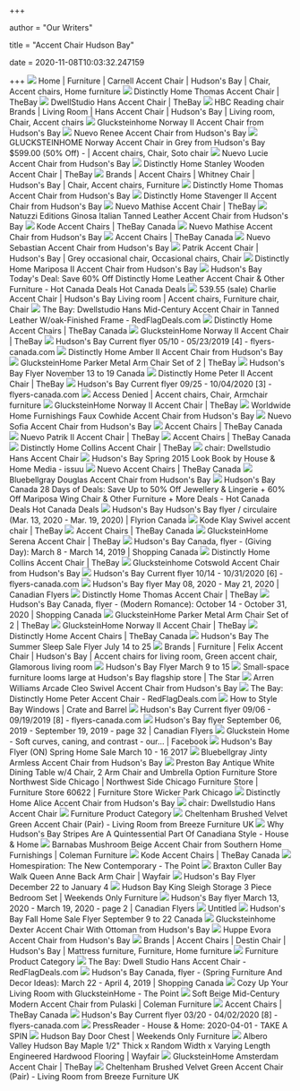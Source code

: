 +++
        
author = "Our Writers"
        
title = "Accent Chair Hudson Bay"
        
date = 2020-11-08T10:03:32.247159
        
+++
[ ![](https://i.pinimg.com/originals/b9/e3/28/b9e3283e1ae9f0cd130d7ef81e6e217d.jpg)](https://i.pinimg.com/originals/b9/e3/28/b9e3283e1ae9f0cd130d7ef81e6e217d.jpg) Home | Furniture | Carnell Accent Chair | Hudson's Bay | Chair, Accent  chairs, Home furniture
[ ![](https://image.s5a.com/is/image/TheBay/400909426831_main?wid=480&hei=640&qlt=90&resMode=sharp2&op_usm=0.9,1.0,8,0)](https://image.s5a.com/is/image/TheBay/400909426831_main?wid=480&hei=640&qlt=90&resMode=sharp2&op_usm=0.9,1.0,8,0) Distinctly Home Thomas Accent Chair | TheBay
[ ![](https://image.s5a.com/is/image/TheBay/400876575402_main?wid=480&hei=640&qlt=90&resMode=sharp2&op_usm=0.9,1.0,8,0)](https://image.s5a.com/is/image/TheBay/400876575402_main?wid=480&hei=640&qlt=90&resMode=sharp2&op_usm=0.9,1.0,8,0) DwellStudio Hans Accent Chair | TheBay
[ ![](https://i.pinimg.com/474x/50/43/4a/50434aa21eba75fa2c570c8cbef3e950.jpg)](https://i.pinimg.com/474x/50/43/4a/50434aa21eba75fa2c570c8cbef3e950.jpg) HBC Reading chair Brands | Living Room | Hans Accent Chair | Hudson's Bay |  Living room, Chair, Accent chairs
[ ![](https://res-1.cloudinary.com/mall-ops/image/fetch/b_rgb:fff,c_pad,f_auto,h_1200,q_auto,w_900/https://mo-upload-image-store.s3.amazonaws.com/ca-hudsons-bay/8d4fa7a6-1e12-4a14-9735-3f969cfa212d.jpg)](https://res-1.cloudinary.com/mall-ops/image/fetch/b_rgb:fff,c_pad,f_auto,h_1200,q_auto,w_900/https://mo-upload-image-store.s3.amazonaws.com/ca-hudsons-bay/8d4fa7a6-1e12-4a14-9735-3f969cfa212d.jpg) Glucksteinhome Norway II Accent Chair from Hudson's Bay
[ ![](https://res-4.cloudinary.com/mall-ops/image/fetch/b_rgb:fff,c_pad,f_auto,h_1200,q_auto,w_900/https://mo-upload-image-store.s3.amazonaws.com/ca-hudsons-bay/486c6888-641f-4280-b9ec-7009169135ad.jpg)](https://res-4.cloudinary.com/mall-ops/image/fetch/b_rgb:fff,c_pad,f_auto,h_1200,q_auto,w_900/https://mo-upload-image-store.s3.amazonaws.com/ca-hudsons-bay/486c6888-641f-4280-b9ec-7009169135ad.jpg) Nuevo Renee Accent Chair from Hudson's Bay
[ ![](https://i.pinimg.com/originals/69/b5/a9/69b5a9ce05731c472c439792c726ec8f.jpg)](https://i.pinimg.com/originals/69/b5/a9/69b5a9ce05731c472c439792c726ec8f.jpg) GLUCKSTEINHOME Norway Accent Chair in Grey from Hudson's Bay $599.00 (50%  Off) - | Accent chairs, Chair, Soto chair
[ ![](https://res-5.cloudinary.com/mall-ops/image/fetch/b_rgb:fff,c_pad,f_auto,h_1200,q_auto,w_900/https://mo-upload-image-store.s3.amazonaws.com/ca-hudsons-bay/88002bde-27eb-4a12-b550-d0c812ff95f2.jpg)](https://res-5.cloudinary.com/mall-ops/image/fetch/b_rgb:fff,c_pad,f_auto,h_1200,q_auto,w_900/https://mo-upload-image-store.s3.amazonaws.com/ca-hudsons-bay/88002bde-27eb-4a12-b550-d0c812ff95f2.jpg) Nuevo Lucie Accent Chair from Hudson's Bay
[ ![](https://image.s5a.com/is/image/TheBay/400909789134_main?wid=480&hei=640&qlt=90&resMode=sharp2&op_usm=0.9,1.0,8,0)](https://image.s5a.com/is/image/TheBay/400909789134_main?wid=480&hei=640&qlt=90&resMode=sharp2&op_usm=0.9,1.0,8,0) Distinctly Home Stanley Wooden Accent Chair | TheBay
[ ![](https://i.pinimg.com/474x/1a/b3/93/1ab393d3cd3e7d1e4acce4d15d84a3b5.jpg)](https://i.pinimg.com/474x/1a/b3/93/1ab393d3cd3e7d1e4acce4d15d84a3b5.jpg) Brands | Accent Chairs | Whitney Chair | Hudson's Bay | Chair, Accent chairs,  Furniture
[ ![](https://res-4.cloudinary.com/mall-ops/image/fetch/b_rgb:fff,c_pad,f_auto,h_1200,q_auto,w_900/https://mo-upload-image-store.s3.amazonaws.com/ca-hudsons-bay/cd6796e2-4976-4fc8-81f8-a5a6a1a6e987.jpg)](https://res-4.cloudinary.com/mall-ops/image/fetch/b_rgb:fff,c_pad,f_auto,h_1200,q_auto,w_900/https://mo-upload-image-store.s3.amazonaws.com/ca-hudsons-bay/cd6796e2-4976-4fc8-81f8-a5a6a1a6e987.jpg) Distinctly Home Thomas Accent Chair from Hudson's Bay
[ ![](https://res-3.cloudinary.com/mall-ops/image/fetch/b_rgb:fff,c_pad,f_auto,h_1200,q_auto,w_900/https://mo-upload-image-store.s3.amazonaws.com/ca-hudsons-bay/f2f6e407-1429-408d-9c06-548147f5706f.jpg)](https://res-3.cloudinary.com/mall-ops/image/fetch/b_rgb:fff,c_pad,f_auto,h_1200,q_auto,w_900/https://mo-upload-image-store.s3.amazonaws.com/ca-hudsons-bay/f2f6e407-1429-408d-9c06-548147f5706f.jpg) Distinctly Home Stavenger II Accent Chair from Hudson's Bay
[ ![](https://image.s5a.com/is/image/TheBay/400903746119_main?wid=480&hei=640&qlt=90&resMode=sharp2&op_usm=0.9,1.0,8,0)](https://image.s5a.com/is/image/TheBay/400903746119_main?wid=480&hei=640&qlt=90&resMode=sharp2&op_usm=0.9,1.0,8,0) Nuevo Mathise Accent Chair | TheBay
[ ![](https://res-3.cloudinary.com/mall-ops/image/fetch/b_rgb:fff,c_pad,f_auto,h_1200,q_auto,w_900/https://mo-upload-image-store.s3.amazonaws.com/ca-hudsons-bay/b6921d0b-ef5b-41e7-a91c-c5657e0b603b.jpg)](https://res-3.cloudinary.com/mall-ops/image/fetch/b_rgb:fff,c_pad,f_auto,h_1200,q_auto,w_900/https://mo-upload-image-store.s3.amazonaws.com/ca-hudsons-bay/b6921d0b-ef5b-41e7-a91c-c5657e0b603b.jpg) Natuzzi Editions Ginosa Italian Tanned Leather Accent Chair from Hudson's  Bay
[ ![](https://image.s5a.com/is/image/TheBay/400914759023_main?wid=233&hei=310&qlt=90&resMode=sharp2&op_usm=1.2,1,6,0)](https://image.s5a.com/is/image/TheBay/400914759023_main?wid=233&hei=310&qlt=90&resMode=sharp2&op_usm=1.2,1,6,0) Kode Accent Chairs | TheBay Canada
[ ![](https://res-5.cloudinary.com/mall-ops/image/fetch/b_rgb:fff,c_pad,f_auto,h_1200,q_auto,w_900/https://mo-upload-image-store.s3.amazonaws.com/ca-hudsons-bay/0bc05be4-a55c-4fff-b294-0f42a136b84d.jpg)](https://res-5.cloudinary.com/mall-ops/image/fetch/b_rgb:fff,c_pad,f_auto,h_1200,q_auto,w_900/https://mo-upload-image-store.s3.amazonaws.com/ca-hudsons-bay/0bc05be4-a55c-4fff-b294-0f42a136b84d.jpg) Nuevo Mathise Accent Chair from Hudson's Bay
[ ![](https://image.s5a.com/is/image/TheBay/400909428217_main?wid=233&hei=310&qlt=90&resMode=sharp2&op_usm=1.2,1,6,0)](https://image.s5a.com/is/image/TheBay/400909428217_main?wid=233&hei=310&qlt=90&resMode=sharp2&op_usm=1.2,1,6,0) Accent Chairs | TheBay Canada
[ ![](https://res-2.cloudinary.com/mall-ops/image/fetch/b_rgb:fff,c_pad,f_auto,h_1200,q_auto,w_900/https://mo-upload-image-store.s3.amazonaws.com/ca-hudsons-bay/d48b7705-75da-42a7-adb1-4ac6ebc45db0.jpg)](https://res-2.cloudinary.com/mall-ops/image/fetch/b_rgb:fff,c_pad,f_auto,h_1200,q_auto,w_900/https://mo-upload-image-store.s3.amazonaws.com/ca-hudsons-bay/d48b7705-75da-42a7-adb1-4ac6ebc45db0.jpg) Nuevo Sebastian Accent Chair from Hudson's Bay
[ ![](https://i.pinimg.com/originals/be/ae/a0/beaea05194658fa8ebb32f9bfdeb215b.jpg)](https://i.pinimg.com/originals/be/ae/a0/beaea05194658fa8ebb32f9bfdeb215b.jpg) Patrik Accent Chair | Hudson's Bay | Grey occasional chair, Occasional  chairs, Chair
[ ![](https://res-3.cloudinary.com/mall-ops/image/fetch/b_rgb:fff,c_pad,f_auto,h_1200,q_auto,w_900/https://mo-upload-image-store.s3.amazonaws.com/ca-hudsons-bay/ebb46591-30c5-4e0b-af6f-a32e0e52430d.jpg)](https://res-3.cloudinary.com/mall-ops/image/fetch/b_rgb:fff,c_pad,f_auto,h_1200,q_auto,w_900/https://mo-upload-image-store.s3.amazonaws.com/ca-hudsons-bay/ebb46591-30c5-4e0b-af6f-a32e0e52430d.jpg) Distinctly Home Mariposa II Accent Chair from Hudson's Bay
[ ![](https://smartcanucks.ca/wp-content/uploads/2018/02/Screen-Shot-2018-02-07-at-6.24.35-AM.jpg)](https://smartcanucks.ca/wp-content/uploads/2018/02/Screen-Shot-2018-02-07-at-6.24.35-AM.jpg) Hudson's Bay Today's Deal: Save 60% Off Distinctly Home Leather Accent Chair  & Other Furniture - Hot Canada Deals Hot Canada Deals
[ ![](https://i.pinimg.com/originals/78/a7/76/78a7767d71a3138d27fbce68f76020fb.jpg)](https://i.pinimg.com/originals/78/a7/76/78a7767d71a3138d27fbce68f76020fb.jpg) 539.55 (sale) Charlie Accent Chair | Hudson's Bay Living room | Accent  chairs, Furniture chair, Chair
[ ![](https://c.dam-img.rfdcontent.com/offers/006/829/216/600x600_smart_fit.jpg)](https://c.dam-img.rfdcontent.com/offers/006/829/216/600x600_smart_fit.jpg) The Bay: Dwellstudio Hans Mid-Century Accent Chair in Tanned Leather  W/oak-Finished Frame - RedFlagDeals.com
[ ![](https://image.s5a.com/is/image/TheBay/400913005220_main?wid=233&hei=310&qlt=90&resMode=sharp2&op_usm=1.2,1,6,0)](https://image.s5a.com/is/image/TheBay/400913005220_main?wid=233&hei=310&qlt=90&resMode=sharp2&op_usm=1.2,1,6,0) Distinctly Home Accent Chairs | TheBay Canada
[ ![](https://image.s5a.com/is/image/TheBay/400904725250_alt3?wid=480&hei=640&qlt=90&resMode=sharp2&op_usm=0.9,1.0,8,0)](https://image.s5a.com/is/image/TheBay/400904725250_alt3?wid=480&hei=640&qlt=90&resMode=sharp2&op_usm=0.9,1.0,8,0) GlucksteinHome Norway II Accent Chair | TheBay
[ ![](https://static.flyers-canada.com/image/item/hudsons-bay/8283/img004.jpg)](https://static.flyers-canada.com/image/item/hudsons-bay/8283/img004.jpg) Hudson's Bay Current flyer 05/10 - 05/23/2019 [4] - flyers-canada.com
[ ![](https://res-2.cloudinary.com/mall-ops/image/fetch/b_rgb:fff,c_pad,f_auto,h_1200,q_auto,w_900/https://mo-upload-image-store.s3.amazonaws.com/ca-hudsons-bay/92d3952f-60c1-4dfb-95f4-b4cb83b8f38e.jpg)](https://res-2.cloudinary.com/mall-ops/image/fetch/b_rgb:fff,c_pad,f_auto,h_1200,q_auto,w_900/https://mo-upload-image-store.s3.amazonaws.com/ca-hudsons-bay/92d3952f-60c1-4dfb-95f4-b4cb83b8f38e.jpg) Distinctly Home Amber II Accent Chair from Hudson's Bay
[ ![](https://image.s5a.com/is/image/TheBay/400909327435_main?wid=480&hei=640&qlt=90&resMode=sharp2&op_usm=0.9,1.0,8,0)](https://image.s5a.com/is/image/TheBay/400909327435_main?wid=480&hei=640&qlt=90&resMode=sharp2&op_usm=0.9,1.0,8,0) GlucksteinHome Parker Metal Arm Chair Set of 2 | TheBay
[ ![](https://flyerify.com/uploads/pages/36604/hudsons-bay-flyer-november-13-to-19-37.jpg)](https://flyerify.com/uploads/pages/36604/hudsons-bay-flyer-november-13-to-19-37.jpg) Hudson's Bay Flyer November 13 to 19 Canada
[ ![](https://image.s5a.com/is/image/TheBay/400904725267_main?wid=480&hei=640&qlt=90&resMode=sharp2&op_usm=0.9,1.0,8,0)](https://image.s5a.com/is/image/TheBay/400904725267_main?wid=480&hei=640&qlt=90&resMode=sharp2&op_usm=0.9,1.0,8,0) Distinctly Home Peter II Accent Chair | TheBay
[ ![](https://static.flyers-canada.com/image/item/hudsons-bay/17316/img003.jpg)](https://static.flyers-canada.com/image/item/hudsons-bay/17316/img003.jpg) Hudson's Bay Current flyer 09/25 - 10/04/2020 [3] - flyers-canada.com
[ ![](https://i.pinimg.com/originals/6b/02/47/6b0247967bf2ef56c8048e5fcee95fec.jpg)](https://i.pinimg.com/originals/6b/02/47/6b0247967bf2ef56c8048e5fcee95fec.jpg) Access Denied | Accent chairs, Chair, Armchair furniture
[ ![](https://image.s5a.com/is/image/TheBay/400904725250_alt2?wid=480&hei=640&qlt=90&resMode=sharp2&op_usm=0.9,1.0,8,0)](https://image.s5a.com/is/image/TheBay/400904725250_alt2?wid=480&hei=640&qlt=90&resMode=sharp2&op_usm=0.9,1.0,8,0) GlucksteinHome Norway II Accent Chair | TheBay
[ ![](https://res-3.cloudinary.com/mall-ops/image/fetch/b_rgb:fff,c_pad,f_auto,h_1200,q_auto,w_900/https://mo-upload-image-store.s3.amazonaws.com/ca-hudsons-bay/db2638ee-338b-47a8-af9c-2c97b7dfd875.jpg)](https://res-3.cloudinary.com/mall-ops/image/fetch/b_rgb:fff,c_pad,f_auto,h_1200,q_auto,w_900/https://mo-upload-image-store.s3.amazonaws.com/ca-hudsons-bay/db2638ee-338b-47a8-af9c-2c97b7dfd875.jpg) Worldwide Home Furnishings Faux Cowhide Accent Chair from Hudson's Bay
[ ![](https://res-1.cloudinary.com/mall-ops/image/fetch/b_rgb:fff,c_pad,f_auto,h_1200,q_auto,w_900/https://mo-upload-image-store.s3.amazonaws.com/ca-hudsons-bay/1745ee1b-ed4e-47d4-96ff-0f2be5d95159.jpg)](https://res-1.cloudinary.com/mall-ops/image/fetch/b_rgb:fff,c_pad,f_auto,h_1200,q_auto,w_900/https://mo-upload-image-store.s3.amazonaws.com/ca-hudsons-bay/1745ee1b-ed4e-47d4-96ff-0f2be5d95159.jpg) Nuevo Sofia Accent Chair from Hudson's Bay
[ ![](https://image.s5a.com/is/image/TheBay/400907972828_main?wid=233&hei=310&qlt=90&resMode=sharp2&op_usm=1.2,1,6,0)](https://image.s5a.com/is/image/TheBay/400907972828_main?wid=233&hei=310&qlt=90&resMode=sharp2&op_usm=1.2,1,6,0) Accent Chairs | TheBay Canada
[ ![](https://image.s5a.com/is/image/TheBay/400914886224_alt3?wid=480&hei=640&qlt=90&resMode=sharp2&op_usm=0.9,1.0,8,0)](https://image.s5a.com/is/image/TheBay/400914886224_alt3?wid=480&hei=640&qlt=90&resMode=sharp2&op_usm=0.9,1.0,8,0) Nuevo Patrik II Accent Chair | TheBay
[ ![](https://image.s5a.com/is/image/TheBay/841173029111_main?wid=233&hei=310&qlt=90&resMode=sharp2&op_usm=1.2,1,6,0)](https://image.s5a.com/is/image/TheBay/841173029111_main?wid=233&hei=310&qlt=90&resMode=sharp2&op_usm=1.2,1,6,0) Accent Chairs | TheBay Canada
[ ![](https://image.s5a.com/is/image/TheBay/400909789165_main?wid=480&hei=640&qlt=90&resMode=sharp2&op_usm=0.9,1.0,8,0)](https://image.s5a.com/is/image/TheBay/400909789165_main?wid=480&hei=640&qlt=90&resMode=sharp2&op_usm=0.9,1.0,8,0) Distinctly Home Collins Accent Chair | TheBay
[ ![](https://c.dam-img.rfdcontent.com/offers/006/131/929/600x600_smart_fit.jpg)](https://c.dam-img.rfdcontent.com/offers/006/131/929/600x600_smart_fit.jpg) chair: Dwellstudio Hans Accent Chair
[ ![](https://image.isu.pub/150305163950-052702943a66df87419e84b8d25f09af/jpg/page_5.jpg)](https://image.isu.pub/150305163950-052702943a66df87419e84b8d25f09af/jpg/page_5.jpg) Hudson's Bay Spring 2015 Look Book by House & Home Media - issuu
[ ![](https://image.s5a.com/is/image/TheBay/400914886248_main?wid=233&hei=310&qlt=90&resMode=sharp2&op_usm=1.2,1,6,0)](https://image.s5a.com/is/image/TheBay/400914886248_main?wid=233&hei=310&qlt=90&resMode=sharp2&op_usm=1.2,1,6,0) Nuevo Accent Chairs | TheBay Canada
[ ![](https://res-5.cloudinary.com/mall-ops/image/fetch/b_rgb:fff,c_pad,f_auto,h_1200,q_auto,w_900/https://mo-upload-image-store.s3.amazonaws.com/ca-hudsons-bay/997329af-0c1e-4e3e-8c41-d00cc2af315b.jpg)](https://res-5.cloudinary.com/mall-ops/image/fetch/b_rgb:fff,c_pad,f_auto,h_1200,q_auto,w_900/https://mo-upload-image-store.s3.amazonaws.com/ca-hudsons-bay/997329af-0c1e-4e3e-8c41-d00cc2af315b.jpg) Bluebellgray Douglas Accent Chair from Hudson's Bay
[ ![](https://smartcanucks.ca/wp-content/uploads/2019/02/Screen-Shot-2019-02-03-at-8.58.25-AM.png)](https://smartcanucks.ca/wp-content/uploads/2019/02/Screen-Shot-2019-02-03-at-8.58.25-AM.png) Hudson's Bay Canada 28 Days of Deals: Save Up to 50% Off Jewellery &  Lingerie + 60% Off Mariposa Wing Chair & Other Furniture + More Deals - Hot  Canada Deals Hot Canada Deals
[ ![](https://cdn.flyrion.com/wp-content/uploads/ca/sites/6/0-61.jpg)](https://cdn.flyrion.com/wp-content/uploads/ca/sites/6/0-61.jpg) Hudson's Bay Hudson's Bay flyer / circulaire (Mar. 13, 2020 - Mar. 19,  2020) | Flyrion Canada
[ ![](https://image.s5a.com/is/image/TheBay/400914441249_main?wid=480&hei=640&qlt=90&resMode=sharp2&op_usm=0.9,1.0,8,0)](https://image.s5a.com/is/image/TheBay/400914441249_main?wid=480&hei=640&qlt=90&resMode=sharp2&op_usm=0.9,1.0,8,0) Kode Klay Swivel accent chair | TheBay
[ ![](https://image.s5a.com/is/image/TheBay/841173029074_main?wid=233&hei=310&qlt=90&resMode=sharp2&op_usm=1.2,1,6,0)](https://image.s5a.com/is/image/TheBay/841173029074_main?wid=233&hei=310&qlt=90&resMode=sharp2&op_usm=1.2,1,6,0) Accent Chairs | TheBay Canada
[ ![](https://image.s5a.com/is/image/TheBay/400909327015_alt1?wid=480&hei=640&qlt=90&resMode=sharp2&op_usm=0.9,1.0,8,0)](https://image.s5a.com/is/image/TheBay/400909327015_alt1?wid=480&hei=640&qlt=90&resMode=sharp2&op_usm=0.9,1.0,8,0) GlucksteinHome Serena Accent Chair | TheBay
[ ![](https://static.shopping-canada.com/hudsons-bay-giving-day-from-march-8-to-march-14-2019-page-12.jpg)](https://static.shopping-canada.com/hudsons-bay-giving-day-from-march-8-to-march-14-2019-page-12.jpg) Hudson's Bay Canada, flyer - (Giving Day): March 8 - March 14, 2019 |  Shopping Canada
[ ![](https://image.s5a.com/is/image/TheBay/400909789165_alt2?wid=480&hei=640&qlt=90&resMode=sharp2&op_usm=0.9,1.0,8,0)](https://image.s5a.com/is/image/TheBay/400909789165_alt2?wid=480&hei=640&qlt=90&resMode=sharp2&op_usm=0.9,1.0,8,0) Distinctly Home Collins Accent Chair | TheBay
[ ![](https://res-3.cloudinary.com/mall-ops/image/fetch/b_rgb:fff,c_pad,f_auto,h_1200,q_auto,w_900/https://mo-upload-image-store.s3.amazonaws.com/ca-hudsons-bay/17316e0b-4025-4655-bd75-71c807e2755f.jpg)](https://res-3.cloudinary.com/mall-ops/image/fetch/b_rgb:fff,c_pad,f_auto,h_1200,q_auto,w_900/https://mo-upload-image-store.s3.amazonaws.com/ca-hudsons-bay/17316e0b-4025-4655-bd75-71c807e2755f.jpg) Glucksteinhome Cotswold Accent Chair from Hudson's Bay
[ ![](https://static.flyers-canada.com/image/item/hudsons-bay/17696/img006.jpg)](https://static.flyers-canada.com/image/item/hudsons-bay/17696/img006.jpg) Hudson's Bay Current flyer 10/14 - 10/31/2020 [6] - flyers-canada.com
[ ![](https://ca-flyers.com/public/gimg/9/5/3/2/5/1/953251-900-100000.jpg)](https://ca-flyers.com/public/gimg/9/5/3/2/5/1/953251-900-100000.jpg) Hudson's Bay flyer May 08, 2020 - May 21, 2020 | Canadian Flyers
[ ![](https://image.s5a.com/is/image/TheBay/400909426831_alt1?wid=480&hei=640&qlt=90&resMode=sharp2&op_usm=0.9,1.0,8,0)](https://image.s5a.com/is/image/TheBay/400909426831_alt1?wid=480&hei=640&qlt=90&resMode=sharp2&op_usm=0.9,1.0,8,0) Distinctly Home Thomas Accent Chair | TheBay
[ ![](https://static.shopping-canada.com/hudsons-bay-modern-romance-from-october-14-to-october-31-2020-page-2.jpg)](https://static.shopping-canada.com/hudsons-bay-modern-romance-from-october-14-to-october-31-2020-page-2.jpg) Hudson's Bay Canada, flyer - (Modern Romance): October 14 - October 31,  2020 | Shopping Canada
[ ![](https://image.s5a.com/is/image/TheBay/400909327435_alt2?wid=480&hei=640&qlt=90&resMode=sharp2&op_usm=0.9,1.0,8,0)](https://image.s5a.com/is/image/TheBay/400909327435_alt2?wid=480&hei=640&qlt=90&resMode=sharp2&op_usm=0.9,1.0,8,0) GlucksteinHome Parker Metal Arm Chair Set of 2 | TheBay
[ ![](https://image.s5a.com/is/image/TheBay/400904725250_alt1?wid=480&hei=640&qlt=90&resMode=sharp2&op_usm=0.9,1.0,8,0)](https://image.s5a.com/is/image/TheBay/400904725250_alt1?wid=480&hei=640&qlt=90&resMode=sharp2&op_usm=0.9,1.0,8,0) GlucksteinHome Norway II Accent Chair | TheBay
[ ![](https://image.s5a.com/is/image/TheBay/400913005237_main?wid=233&hei=310&qlt=90&resMode=sharp2&op_usm=1.2,1,6,0)](https://image.s5a.com/is/image/TheBay/400913005237_main?wid=233&hei=310&qlt=90&resMode=sharp2&op_usm=1.2,1,6,0) Distinctly Home Accent Chairs | TheBay Canada
[ ![](https://flyers.smartcanucks.ca/uploads/pages/85008/hudsons-bay-the-summer-sleep-sale-flyer-july-14-to-25-3.jpg)](https://flyers.smartcanucks.ca/uploads/pages/85008/hudsons-bay-the-summer-sleep-sale-flyer-july-14-to-25-3.jpg) Hudson's Bay The Summer Sleep Sale Flyer July 14 to 25
[ ![](https://i.pinimg.com/originals/81/c2/8f/81c28f47fe6a633d9bf6ecdfdb13ef59.jpg)](https://i.pinimg.com/originals/81/c2/8f/81c28f47fe6a633d9bf6ecdfdb13ef59.jpg) Brands | Furniture | Felix Accent Chair | Hudson's Bay | Accent chairs for  living room, Green accent chair, Glamorous living room
[ ![](https://flyers.smartcanucks.ca/uploads/pages/99804/hudsons-bay-flyer-march-9-to-15-10.jpg)](https://flyers.smartcanucks.ca/uploads/pages/99804/hudsons-bay-flyer-march-9-to-15-10.jpg) Hudson's Bay Flyer March 9 to 15
[ ![](https://images.thestar.com/gab6kvPxkSU2b599a7znjU8gZ7A=/1280x1024/smart/filters:cb(1521640237821)/https://www.thestar.com/content/dam/thestar/life/homes/2015/03/20/small-space-furniture-looms-large-at-hudsons-bay-flagship-store/main-sanderson3.jpg)](https://images.thestar.com/gab6kvPxkSU2b599a7znjU8gZ7A=/1280x1024/smart/filters:cb(1521640237821)/https://www.thestar.com/content/dam/thestar/life/homes/2015/03/20/small-space-furniture-looms-large-at-hudsons-bay-flagship-store/main-sanderson3.jpg) Small-space furniture looms large at Hudson's Bay flagship store | The Star
[ ![](https://res-4.cloudinary.com/mall-ops/image/fetch/b_rgb:fff,c_pad,f_auto,h_1200,q_auto,w_900/https://mo-upload-image-store.s3.amazonaws.com/ca-hudsons-bay/7a563d24-dee1-433b-b0b0-c20182f70fed.jpg)](https://res-4.cloudinary.com/mall-ops/image/fetch/b_rgb:fff,c_pad,f_auto,h_1200,q_auto,w_900/https://mo-upload-image-store.s3.amazonaws.com/ca-hudsons-bay/7a563d24-dee1-433b-b0b0-c20182f70fed.jpg) Arren Williams Arcade Cleo Swivel Accent Chair from Hudson's Bay
[ ![](https://u.dam-img.rfdcontent.com/offers/008/481/540/180x180_pad.jpg)](https://u.dam-img.rfdcontent.com/offers/008/481/540/180x180_pad.jpg) The Bay: Distinctly Home Peter Accent Chair - RedFlagDeals.com
[ ![](https://images.crateandbarrel.com/is/image/Crate/cb_BLOG_20200221_BayWindows1)](https://images.crateandbarrel.com/is/image/Crate/cb_BLOG_20200221_BayWindows1) How to Style Bay Windows | Crate and Barrel
[ ![](https://static.flyers-canada.com/image/item/hudsons-bay/10255/img008.jpg)](https://static.flyers-canada.com/image/item/hudsons-bay/10255/img008.jpg) Hudson's Bay Current flyer 09/06 - 09/19/2019 [8] - flyers-canada.com
[ ![](https://ca-flyers.com/public/gimg/7/5/0/3/6/1/750361-900-100000.jpg)](https://ca-flyers.com/public/gimg/7/5/0/3/6/1/750361-900-100000.jpg) Hudson's Bay flyer September 06, 2019 - September 19, 2019 - page 32 |  Canadian Flyers
[ ![](https://lookaside.fbsbx.com/lookaside/crawler/media/?media_id=2407582065944728)](https://lookaside.fbsbx.com/lookaside/crawler/media/?media_id=2407582065944728) Gluckstein Home - Soft curves, caning, and contrast - our... | Facebook
[ ![](https://caflyers-kth6y12z269l5gk.netdna-ssl.com/flyers/hudsons-bay/on/spring-home-sale-mar-10-2017/1.jpg)](https://caflyers-kth6y12z269l5gk.netdna-ssl.com/flyers/hudsons-bay/on/spring-home-sale-mar-10-2017/1.jpg) Hudson's Bay Flyer (ON) Spring Home Sale March 10 - 16 2017
[ ![](https://res-1.cloudinary.com/mall-ops/image/fetch/b_rgb:fff,c_pad,f_auto,h_1200,q_auto,w_900/https://mo-upload-image-store.s3.amazonaws.com/ca-hudsons-bay/d162e675-f75e-457e-b27e-5c29fd00ed0b.jpg)](https://res-1.cloudinary.com/mall-ops/image/fetch/b_rgb:fff,c_pad,f_auto,h_1200,q_auto,w_900/https://mo-upload-image-store.s3.amazonaws.com/ca-hudsons-bay/d162e675-f75e-457e-b27e-5c29fd00ed0b.jpg) Bluebellgray Jinty Armless Accent Chair from Hudson's Bay
[ ![](https://mfmd.rencdn.com/product/ashley/images/P460-625-601(4)-601A(2)%20-SW.jpg)](https://mfmd.rencdn.com/product/ashley/images/P460-625-601(4)-601A(2)%20-SW.jpg) Preston Bay Antique White Dining Table w/4 Chair, 2 Arm Chair and Umbrella  Option Furniture Store Northwest Side Chicago | Northwest Side Chicago  Furniture Store | Furniture Store 60622 | Furniture Store Wicker Park  Chicago
[ ![](https://res-4.cloudinary.com/mall-ops/image/fetch/b_rgb:fff,c_pad,f_auto,h_1200,q_auto,w_900/https://mo-upload-image-store.s3.amazonaws.com/ca-hudsons-bay/debd0cfd-3eb7-43e0-95a5-c79fa6ef3207.jpg)](https://res-4.cloudinary.com/mall-ops/image/fetch/b_rgb:fff,c_pad,f_auto,h_1200,q_auto,w_900/https://mo-upload-image-store.s3.amazonaws.com/ca-hudsons-bay/debd0cfd-3eb7-43e0-95a5-c79fa6ef3207.jpg) Distinctly Home Alice Accent Chair from Hudson's Bay
[ ![](https://flyers.smartcanucks.ca/uploads/pages/65747/hudsons-bay-fall-home-sale-flyer-september-9-to-22-2.jpg)](https://flyers.smartcanucks.ca/uploads/pages/65747/hudsons-bay-fall-home-sale-flyer-september-9-to-22-2.jpg) chair: Dwellstudio Hans Accent Chair
[ ![](https://glucksteinhome.com/wp-content/uploads/2020/03/SP20-Furniture-2-1.jpg)](https://glucksteinhome.com/wp-content/uploads/2020/03/SP20-Furniture-2-1.jpg) Furniture Product Category
[ ![](https://www.breezefurnishings.com/images/lionhead-ring-back-brushed-velvet-green-accent-chair-silver-stainless-steel-legs-pair-p3888-13928_related.jpg)](https://www.breezefurnishings.com/images/lionhead-ring-back-brushed-velvet-green-accent-chair-silver-stainless-steel-legs-pair-p3888-13928_related.jpg) Cheltenham Brushed Velvet Green Accent Chair (Pair) - Living Room from  Breeze Furniture UK
[ ![](https://dw1ixebl10gex.cloudfront.net/wp-content/uploads/2020/07/08153433/feature-PorchMakeover_May16_0035-Edit_HH_MR16_80.jpg)](https://dw1ixebl10gex.cloudfront.net/wp-content/uploads/2020/07/08153433/feature-PorchMakeover_May16_0035-Edit_HH_MR16_80.jpg) Why Hudson's Bay Stripes Are A Quintessential Part Of Canadiana Style -  House & Home
[ ![](https://d9dvmj2a7k2dc.cloudfront.net/catalog/product/cache/1/image/731x481/17f82f742ffe127f42dca9de82fb58b1/e/g/egnsbu3_sof20201.jpg)](https://d9dvmj2a7k2dc.cloudfront.net/catalog/product/cache/1/image/731x481/17f82f742ffe127f42dca9de82fb58b1/e/g/egnsbu3_sof20201.jpg) Barnabas Mushroom Beige Accent Chair from Southern Home Furnishings |  Coleman Furniture
[ ![](https://image.s5a.com/is/image/TheBay/400909108508_main?wid=233&hei=310&qlt=90&resMode=sharp2&op_usm=1.2,1,6,0)](https://image.s5a.com/is/image/TheBay/400909108508_main?wid=233&hei=310&qlt=90&resMode=sharp2&op_usm=1.2,1,6,0) Kode Accent Chairs | TheBay Canada
[ ![](https://thepoint.hbc.com/wp-content/uploads/2019/06/GTH_Spring_Shot_04_main.jpg)](https://thepoint.hbc.com/wp-content/uploads/2019/06/GTH_Spring_Shot_04_main.jpg) Homespiration: The New Contemporary - The Point
[ ![](https://secure.img1-fg.wfcdn.com/im/82094118/compr-r85/9181/91814366/bay-walk-queen-anne-back-arm-chair.jpg)](https://secure.img1-fg.wfcdn.com/im/82094118/compr-r85/9181/91814366/bay-walk-queen-anne-back-arm-chair.jpg) Braxton Culler Bay Walk Queen Anne Back Arm Chair | Wayfair
[ ![](https://flyers.smartcanucks.ca/uploads/pages/95046/hudsons-bay-flyer-december-22-to-january-4-5.jpg)](https://flyers.smartcanucks.ca/uploads/pages/95046/hudsons-bay-flyer-december-22-to-january-4-5.jpg) Hudson's Bay Flyer December 22 to January 4
[ ![](https://www.weekendsonly.com/media/catalog/product/1/4/141-206401-00_1_cf405b.jpg?quality=80&bg-color=255,255,255&fit=bounds&height=700&width=700&canvas=700:700)](https://www.weekendsonly.com/media/catalog/product/1/4/141-206401-00_1_cf405b.jpg?quality=80&bg-color=255,255,255&fit=bounds&height=700&width=700&canvas=700:700) Hudson Bay King Sleigh Storage 3 Piece Bedroom Set | Weekends Only Furniture
[ ![](https://ca-flyers.com/public/gimg/9/4/4/2/0/0/944200-900-100000.jpg)](https://ca-flyers.com/public/gimg/9/4/4/2/0/0/944200-900-100000.jpg) Hudson's Bay flyer March 13, 2020 - March 19, 2020 - page 2 | Canadian  Flyers
[ ![](x-raw-image:///73e4d04227c540c9b89fe0b37279f831a67ec956497046704a5aed9bce2846e8)](x-raw-image:///73e4d04227c540c9b89fe0b37279f831a67ec956497046704a5aed9bce2846e8) Untitled
[ ![](https://flyerify.com/uploads/pages/53493/hudsons-bay-fall-home-sale-flyer-september-9-to-22-1.jpg)](https://flyerify.com/uploads/pages/53493/hudsons-bay-fall-home-sale-flyer-september-9-to-22-1.jpg) Hudson's Bay Fall Home Sale Flyer September 9 to 22 Canada
[ ![](https://res-4.cloudinary.com/mall-ops/image/fetch/b_rgb:fff,c_pad,f_auto,h_1200,q_auto,w_900/https://mo-upload-image-store.s3.amazonaws.com/ca-hudsons-bay/bbbe88a4-7940-43c3-9f26-61e450b77db5.jpg)](https://res-4.cloudinary.com/mall-ops/image/fetch/b_rgb:fff,c_pad,f_auto,h_1200,q_auto,w_900/https://mo-upload-image-store.s3.amazonaws.com/ca-hudsons-bay/bbbe88a4-7940-43c3-9f26-61e450b77db5.jpg) Glucksteinhome Dexter Accent Chair With Ottoman from Hudson's Bay
[ ![](https://res-1.cloudinary.com/mall-ops/image/fetch/b_rgb:fff,c_pad,f_auto,h_1200,q_auto,w_900/https://mo-upload-image-store.s3.amazonaws.com/ca-hudsons-bay/1d4feb31-1d21-4989-b8e5-9a6b5e7d385c.jpg)](https://res-1.cloudinary.com/mall-ops/image/fetch/b_rgb:fff,c_pad,f_auto,h_1200,q_auto,w_900/https://mo-upload-image-store.s3.amazonaws.com/ca-hudsons-bay/1d4feb31-1d21-4989-b8e5-9a6b5e7d385c.jpg) Huppe Evora Accent Chair from Hudson's Bay
[ ![](https://i.pinimg.com/474x/f6/78/da/f678da78544737eeea5ae1997a4f2b9d.jpg)](https://i.pinimg.com/474x/f6/78/da/f678da78544737eeea5ae1997a4f2b9d.jpg) Brands | Accent Chairs | Destin Chair | Hudson's Bay | Mattress furniture,  Furniture, Home furniture
[ ![](https://glucksteinhome.com/wp-content/uploads/2020/03/SP20-Furniture-4-1.jpg)](https://glucksteinhome.com/wp-content/uploads/2020/03/SP20-Furniture-4-1.jpg) Furniture Product Category
[ ![](https://a.dam-img.rfdcontent.com/offers/005/328/794/600x600_smart_fit.jpg)](https://a.dam-img.rfdcontent.com/offers/005/328/794/600x600_smart_fit.jpg) The Bay: Dwell Studio Hans Accent Chair - RedFlagDeals.com
[ ![](https://static.shopping-canada.com/hudsons-bay-spring-furniture-and-decor-ideas-from-march-22-to-april-4-2019-page-7.jpg)](https://static.shopping-canada.com/hudsons-bay-spring-furniture-and-decor-ideas-from-march-22-to-april-4-2019-page-7.jpg) Hudson's Bay Canada, flyer - (Spring Furniture And Decor Ideas): March 22 -  April 4, 2019 | Shopping Canada
[ ![](https://thepoint.hbc.com/wp-content/uploads/2019/03/glucksteinhome-cozy-living-room-02.jpg)](https://thepoint.hbc.com/wp-content/uploads/2019/03/glucksteinhome-cozy-living-room-02.jpg) Cozy Up Your Living Room with GlucksteinHome - The Point
[ ![](https://d9dvmj2a7k2dc.cloudfront.net/catalog/product/cache/1/image/731x481/17f82f742ffe127f42dca9de82fb58b1/e/w/ewm9sezfkyrpxwhd76lk_pul2019.jpg)](https://d9dvmj2a7k2dc.cloudfront.net/catalog/product/cache/1/image/731x481/17f82f742ffe127f42dca9de82fb58b1/e/w/ewm9sezfkyrpxwhd76lk_pul2019.jpg) Soft Beige Mid-Century Modern Accent Chair from Pulaski | Coleman Furniture
[ ![](https://image.s5a.com/is/image/TheBay/400866691082_main?wid=233&hei=310&qlt=90&resMode=sharp2&op_usm=1.2,1,6,0)](https://image.s5a.com/is/image/TheBay/400866691082_main?wid=233&hei=310&qlt=90&resMode=sharp2&op_usm=1.2,1,6,0) Accent Chairs | TheBay Canada
[ ![](https://static.flyers-canada.com/image/item/hudsons-bay/13783/img008.jpg)](https://static.flyers-canada.com/image/item/hudsons-bay/13783/img008.jpg) Hudson's Bay Current flyer 03/20 - 04/02/2020 [8] - flyers-canada.com
[ ![](https://i.prcdn.co/img?regionKey=TJdHC2jUHexyCf96%2F9SovA%3D%3D)](https://i.prcdn.co/img?regionKey=TJdHC2jUHexyCf96%2F9SovA%3D%3D) PressReader - House & Home: 2020-04-01 - TAKE A SPIN
[ ![](https://www.weekendsonly.com/media/catalog/product/1/4/141-206400-05_1.jpg?quality=80&bg-color=255,255,255&fit=bounds&height=700&width=700&canvas=700:700)](https://www.weekendsonly.com/media/catalog/product/1/4/141-206400-05_1.jpg?quality=80&bg-color=255,255,255&fit=bounds&height=700&width=700&canvas=700:700) Hudson Bay Door Chest | Weekends Only Furniture
[ ![](https://secure.img1-fg.wfcdn.com/im/90687888/resize-h800-w800%5Ecompr-r85/6900/69009038/Hudson+Bay+Maple+1/2%2522+Thick+x+Random+Width+x+Varying+Length+Engineered+Hardwood+Flooring.jpg)](https://secure.img1-fg.wfcdn.com/im/90687888/resize-h800-w800%5Ecompr-r85/6900/69009038/Hudson+Bay+Maple+1/2%2522+Thick+x+Random+Width+x+Varying+Length+Engineered+Hardwood+Flooring.jpg) Albero Valley Hudson Bay Maple 1/2" Thick x Random Width x Varying Length  Engineered Hardwood Flooring | Wayfair
[ ![](https://image.s5a.com/is/image/TheBay/400909428248_main?wid=480&hei=640&qlt=90&resMode=sharp2&op_usm=0.9,1.0,8,0)](https://image.s5a.com/is/image/TheBay/400909428248_main?wid=480&hei=640&qlt=90&resMode=sharp2&op_usm=0.9,1.0,8,0) GlucksteinHome Amsterdam Accent Chair | TheBay
[ ![](https://www.breezefurnishings.com/images/riviera-brushed-velvet-green-accent-chair-p3875-13840_related.jpg)](https://www.breezefurnishings.com/images/riviera-brushed-velvet-green-accent-chair-p3875-13840_related.jpg) Cheltenham Brushed Velvet Green Accent Chair (Pair) - Living Room from  Breeze Furniture UK
